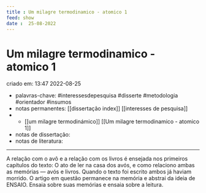 ```yaml
---
title : Um milagre termodinamico - atomico 1
feed: show
date :  25-08-2022
---
```

# Um milagre termodinamico - atomico 1
criado em: 13:47 2022-08-25

- palavras-chave: #interessesdepesquisa  #disserte #metodologia #orientador #insumos
- notas permanentes: [[dissertação index]] [[interesses de pesquisa]]
- - [[um milagre termodinámico]] [[Um milagre termodinamico - atomico 1]]
- notas de dissertação:
- notas de literatura: 

---

A relação com o avô e a relação com os livros é ensejada nos primeiros capítulos do texto: O ato de ler na casa dos avós, e como relaciono ambas as memórias — avós e livros. Quando o texto foi escrito ambos já haviam morrido. O artigo em questão permanece na memória e abstrai da ideia de ENSAIO. Ensaia sobre suas memórias e ensaia sobre a leitura. 